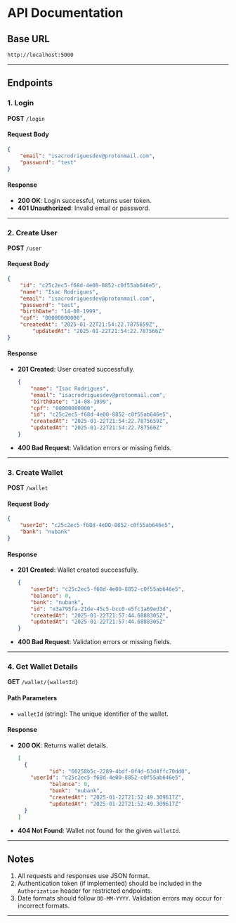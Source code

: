 # API Documentation

## Base URL
`http://localhost:5000`

---

## Endpoints

### 1. Login

**POST** `/login`

#### Request Body
```json
{
    "email": "isacrodriguesdev@protonmail.com",
    "password": "test"
}
```

#### Response
- **200 OK**: Login successful, returns user token.
- **401 Unauthorized**: Invalid email or password.

---

### 2. Create User

**POST** `/user`

#### Request Body
```json
{
    "id": "c25c2ec5-f68d-4e00-8852-c0f55ab646e5",
    "name": "Isac Rodrigues",
    "email": "isacrodriguesdev@protonmail.com",
    "password": "test",
    "birthDate": "14-08-1999",
    "cpf": "00000000000",
    "createdAt": "2025-01-22T21:54:22.7875659Z",
		"updatedAt": "2025-01-22T21:54:22.787566Z"
}
```

#### Response
- **201 Created**: User created successfully.
  ```json
  {
      "name": "Isac Rodrigues",
      "email": "isacrodriguesdev@protonmail.com",
      "birthDate": "14-08-1999",
      "cpf": "00000000000",
      "id": "c25c2ec5-f68d-4e00-8852-c0f55ab646e5",
      "createdAt": "2025-01-22T21:54:22.7875659Z",
      "updatedAt": "2025-01-22T21:54:22.787566Z"
  }
  ```
- **400 Bad Request**: Validation errors or missing fields.

---

### 3. Create Wallet

**POST** `/wallet`

#### Request Body
```json
{
    "userId": "c25c2ec5-f68d-4e00-8852-c0f55ab646e5",
    "bank": "nubank"
}
```

#### Response
- **201 Created**: Wallet created successfully.
  ```json
  {
      "userId": "c25c2ec5-f68d-4e00-8852-c0f55ab646e5",
      "balance": 0,
      "bank": "nubank",
      "id": "e3a795fa-21de-45c5-bcc0-e5fc1a69ed3d",
      "createdAt": "2025-01-22T21:57:44.6888305Z",
      "updatedAt": "2025-01-22T21:57:44.6888305Z"
  }
  ```
- **400 Bad Request**: Validation errors or missing fields.

---

### 4. Get Wallet Details

**GET** `/wallet/{walletId}`

#### Path Parameters
- `walletId` (string): The unique identifier of the wallet.

#### Response
- **200 OK**: Returns wallet details.
  ```json
  [
    {
			"id": "60258b5c-2289-4bdf-8f4d-63d4ffc70dd0",
      "userId": "c25c2ec5-f68d-4e00-8852-c0f55ab646e5",
			"balance": 0,
			"bank": "nubank",
			"createdAt": "2025-01-22T21:52:49.309617Z",
			"updatedAt": "2025-01-22T21:52:49.309617Z"
    }
  ]
  ```
- **404 Not Found**: Wallet not found for the given `walletId`.

---

## Notes
1. All requests and responses use JSON format.
2. Authentication token (if implemented) should be included in the `Authorization` header for restricted endpoints.
3. Date formats should follow `DD-MM-YYYY`. Validation errors may occur for incorrect formats.

---

